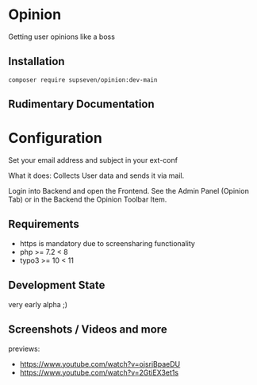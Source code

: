 # Opinion

Getting user opinions like a boss

## Installation

```composer require supseven/opinion:dev-main```

## Rudimentary Documentation

# Configuration

Set your email address and subject in your ext-conf

What it does: Collects User data and sends it via mail.

Login into Backend and open the Frontend. See the Admin Panel (Opinion Tab) or in the Backend the Opinion Toolbar Item.

## Requirements

* https is mandatory due to screensharing functionality
* php >= 7.2 < 8
* typo3 >= 10 < 11

## Development State

very early alpha ;)

## Screenshots / Videos and more

previews: 

* https://www.youtube.com/watch?v=ojsrjBpaeDU
* https://www.youtube.com/watch?v=2GtiEX3et1s
